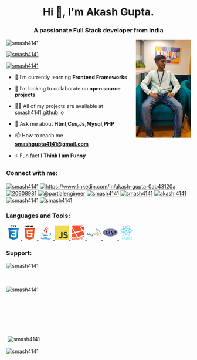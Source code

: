 <h1 align="center">Hi 👋, I'm Akash Gupta.</h1>
<h3 align="center">A passionate Full Stack developer from India</h3>
<img align="right" alt="profile" width="150" src="WhatsApp Image 2022-12-25 at 10.06.11 PM.jpeg">

<p align="left"> <img src="https://komarev.com/ghpvc/?username=smash4141&label=Profile%20views&color=0e75b6&style=flat" alt="smash4141" /> </p>

<p align="left"> <a href="https://github.com/ryo-ma/github-profile-trophy"><img src="https://github-profile-trophy.vercel.app/?username=smash4141" alt="smash4141" /></a> </p>

<p align="left"> <a href="https://twitter.com/smash4141" target="blank"><img src="https://img.shields.io/twitter/follow/smash4141?logo=twitter&style=for-the-badge" alt="smash4141" /></a> </p>

- 🌱 I’m currently learning **Frontend Frameworks**

- 👯 I’m looking to collaborate on **open source projects**

- 👨‍💻 All of my projects are available at [smash4141.github.io](smash4141.github.io)

- 💬 Ask me about **Html,Css,Js,Mysql,PHP**

- 📫 How to reach me **smashgupta4141@gmail.com**

- ⚡ Fun fact **I Think I am Funny**

<h3 align="left">Connect with me:</h3>
<p align="left">
<a href="https://twitter.com/smash4141" target="blank"><img align="center" src="https://raw.githubusercontent.com/rahuldkjain/github-profile-readme-generator/master/src/images/icons/Social/twitter.svg" alt="smash4141" height="30" width="40" /></a>
<a href="https://linkedin.com/in/https://www.linkedin.com/in/akash-gupta-0ab43120a" target="blank"><img align="center" src="https://raw.githubusercontent.com/rahuldkjain/github-profile-readme-generator/master/src/images/icons/Social/linked-in-alt.svg" alt="https://www.linkedin.com/in/akash-gupta-0ab43120a" height="30" width="40" /></a>
<a href="https://stackoverflow.com/users/20908981" target="blank"><img align="center" src="https://raw.githubusercontent.com/rahuldkjain/github-profile-readme-generator/master/src/images/icons/Social/stack-overflow.svg" alt="20908981" height="30" width="40" /></a>
<a href="https://youtube.com/@partialengineer" target="blank"><img align="center" src="https://raw.githubusercontent.com/rahuldkjain/github-profile-readme-generator/master/src/images/icons/Social/youtube.svg" alt="@partialengineer" height="30" width="40" /></a>
<a href="https://www.codechef.com/users/smash4141" target="blank"><img align="center" src="https://cdn.jsdelivr.net/npm/simple-icons@3.1.0/icons/codechef.svg" alt="smash4141" height="30" width="40" /></a>
<a href="https://www.hackerrank.com/smashgupta4141" target="blank"><img align="center" src="https://raw.githubusercontent.com/rahuldkjain/github-profile-readme-generator/master/src/images/icons/Social/hackerrank.svg" alt="smash4141" height="30" width="40" /></a>
<a href="https://codeforces.com/profile/akash.4141" target="blank"><img align="center" src="https://raw.githubusercontent.com/rahuldkjain/github-profile-readme-generator/master/src/images/icons/Social/codeforces.svg" alt="akash.4141" height="30" width="40" /></a>
<a href="https://www.leetcode.com/smash4141" target="blank"><img align="center" src="https://raw.githubusercontent.com/rahuldkjain/github-profile-readme-generator/master/src/images/icons/Social/leet-code.svg" alt="smash4141" height="30" width="40" /></a>
<a href="https://auth.geeksforgeeks.org/user/smash4141" target="blank"><img align="center" src="https://raw.githubusercontent.com/rahuldkjain/github-profile-readme-generator/master/src/images/icons/Social/geeks-for-geeks.svg" alt="smash4141" height="30" width="40" /></a>
</p>

<h3 align="left">Languages and Tools:</h3>
<a href="https://www.w3schools.com/css/" target="_blank" rel="noreferrer"> <img src="https://raw.githubusercontent.com/devicons/devicon/master/icons/css3/css3-original-wordmark.svg" alt="css3" width="40" height="40"/> </a> <a href="https://www.w3.org/html/" target="_blank" rel="noreferrer"> <img src="https://raw.githubusercontent.com/devicons/devicon/master/icons/html5/html5-original-wordmark.svg" alt="html5" width="40" height="40"/> </a> <a href="https://www.java.com" target="_blank" rel="noreferrer"> <img src="https://raw.githubusercontent.com/devicons/devicon/master/icons/java/java-original.svg" alt="java" width="40" height="40"/> </a> <a href="https://developer.mozilla.org/en-US/docs/Web/JavaScript" target="_blank" rel="noreferrer"> <img src="https://raw.githubusercontent.com/devicons/devicon/master/icons/javascript/javascript-original.svg" alt="javascript" width="40" height="40"/> </a> <a href="https://laravel.com/" target="_blank" rel="noreferrer"> <img src="https://raw.githubusercontent.com/devicons/devicon/master/icons/laravel/laravel-plain-wordmark.svg" alt="laravel" width="40" height="40"/> </a> <a href="https://www.mysql.com/" target="_blank" rel="noreferrer"> <img src="https://raw.githubusercontent.com/devicons/devicon/master/icons/mysql/mysql-original-wordmark.svg" alt="mysql" width="40" height="40"/> </a> <a href="https://www.php.net" target="_blank" rel="noreferrer"> <img src="https://raw.githubusercontent.com/devicons/devicon/master/icons/php/php-original.svg" alt="php" width="40" height="40"/> </a> <a href="https://reactjs.org/" target="_blank" rel="noreferrer"> <img src="https://raw.githubusercontent.com/devicons/devicon/master/icons/react/react-original-wordmark.svg" alt="react" width="40" height="40"/> </a> </p>

<h3 align="left">Support:</h3>
<p><a href="https://www.buymeacoffee.com/smash4141"> <img align="left" src="https://cdn.buymeacoffee.com/buttons/v2/default-yellow.png" height="50" width="210" alt="smash4141" /></a></p><br><br><br>

<p><img align="left" src="https://github-readme-stats.vercel.app/api/top-langs?username=smash4141&show_icons=true&locale=en&layout=compact" alt="smash4141" /></p>
<br><br><br><br><br><br><br>
<p>&nbsp;<img align="center" src="https://github-readme-stats.vercel.app/api?username=smash4141&show_icons=true&locale=en" alt="smash4141" /></p>

<p><img align="center" src="https://github-readme-streak-stats.herokuapp.com/?user=smash4141&" alt="smash4141" /></p>
